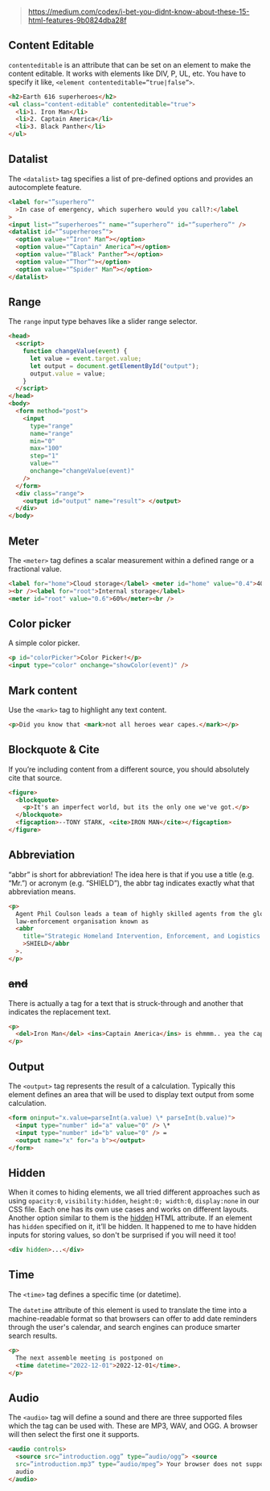 
> https://medium.com/codex/i-bet-you-didnt-know-about-these-15-html-features-9b0824dba28f

## **Content Editable**

`contenteditable` is an attribute that can be set on an element to make the content editable. It works with elements like DIV, P, UL, etc. You have to specify it like, `<element contenteditable=”true|false”>`.

```html
<h2>Earth 616 superheroes</h2>
<ul class="content-editable" contenteditable="true">
  <li>1. Iron Man</li>
  <li>2. Captain America</li>
  <li>3. Black Panther</li>
</ul>
```

## **Datalist**

The `<datalist>` tag specifies a list of pre-defined options and provides an autocomplete feature.

```html
<label for="”superhero”"
  >In case of emergency, which superhero would you call?:</label
>
<input list="”superheroes”" name="”superhero”" id="”superhero”" />
<datalist id="”superheroes”">
  <option value="”Iron" Man”></option>
  <option value="”Captain" America”></option>
  <option value="”Black" Panther”></option>
  <option value="”Thor”"></option>
  <option value="”Spider" Man”></option>
</datalist>
```

## **Range**

The `range` input type behaves like a slider range selector.

```html
<head>
  <script>
    function changeValue(event) {
      let value = event.target.value;
      let output = document.getElementById("output");
      output.value = value;
    }
  </script>
</head>
<body>
  <form method="post">
    <input
      type="range"
      name="range"
      min="0"
      max="100"
      step="1"
      value=""
      onchange="changeValue(event)"
    />
  </form>
  <div class="range">
    <output id="output" name="result"> </output>
  </div>
</body>
```

## **Meter**

The `<meter>` tag defines a scalar measurement within a defined range or a fractional value.

```html
<label for="home">Cloud storage</label> <meter id="home" value="0.4">40%</meter
><br /><label for="root">Internal storage</label>
<meter id="root" value="0.6">60%</meter><br />
```

## **Color picker**

A simple color picker.

```html
<p id="colorPicker">Color Picker!</p>
<input type="color" onchange="showColor(event)" />
```

## **Mark content**

Use the `<mark>` tag to highlight any text content.

```html
<p>Did you know that <mark>not all heroes wear capes.</mark></p>
```

## **Blockquote & Cite**

If you’re including content from a different source, you should absolutely cite that source.

```html
<figure>
  <blockquote>
    <p>It's an imperfect world, but its the only one we've got.</p>
  </blockquote>
  <figcaption>--TONY STARK, <cite>IRON MAN</cite></figcaption>
</figure>
```

## **Abbreviation**

“abbr” is short for abbreviation! The idea here is that if you use a title (e.g. “Mr.”) or acronym (e.g. “SHIELD”), the abbr tag indicates exactly what that abbreviation means.

```html
<p>
  Agent Phil Coulson leads a team of highly skilled agents from the global
  law-enforcement organisation known as
  <abbr
    title="Strategic Homeland Intervention, Enforcement, and Logistics Division"
    >SHIELD</abbr
  >.
</p>
```

## **<del> and <ins>**

There is actually a tag for a text that is struck-through and another that indicates the replacement text.

```html
<p>
  <del>Iron Man</del> <ins>Captain America</ins> is ehmmm.. yea the captain!
</p>
```

## **Output**

The `<output>` tag represents the result of a calculation. Typically this element defines an area that will be used to display text output from some calculation.

```html
<form oninput="x.value=parseInt(a.value) \* parseInt(b.value)">
  <input type="number" id="a" value="0" /> \*
  <input type="number" id="b" value="0" /> =
  <output name="x" for="a b"></output>
</form>
```

## **Hidden**

When it comes to hiding elements, we all tried different approaches such as using `opacity:0`, `visibility:hidden`, `height:0; width:0`, `display:none` in our CSS file. Each one has its own use cases and works on different layouts. Another option similar to them is the [hidden](https://developer.mozilla.org/en/docs/Web/HTML/Global_attributes/hidden) HTML attribute. If an element has `hidden` specified on it, it’ll be hidden. It happened to me to have hidden inputs for storing values, so don't be surprised if you will need it too!

```html
<div hidden>...</div>
```

## **Time**

The `<time>` tag defines a specific time (or datetime).

The `datetime` attribute of this element is used to translate the time into a machine-readable format so that browsers can offer to add date reminders through the user's calendar, and search engines can produce smarter search results.

```html
<p>
  The next assemble meeting is postponed on
  <time datetime="2022-12-01">2022-12-01</time>.
</p>
```

## **Audio**

The `<audio>` tag will define a sound and there are three supported files which the tag can be used with. These are MP3, WAV, and OGG. A browser will then select the first one it supports.

```html
<audio controls>
  <source src=”introduction.ogg” type=”audio/ogg”> <source
  src=”introduction.mp3” type=”audio/mpeg”> Your browser does not support this
  audio
</audio>
```

